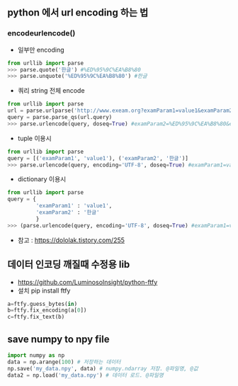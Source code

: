 ## python 에서 url encoding 하는 법
### encodeurlencode()
* 일부만 encoding
```python
from urllib import parse
>>> parse.quote('한글') #%ED%95%9C%EA%B8%80
>>> parse.unquote('%ED%95%9C%EA%B8%80') #한글
```
* 쿼리 string 전체 encode
```python
from urllib import parse
url = parse.urlparse('http://www.exeam.org?examParam1=value1&examParam2=한글') 
query = parse.parse_qs(url.query)
>>> parse.urlencode(query, doseq=True) #examParam2=%ED%95%9C%EA%B8%80&examParam1=value1
```
* tuple 이용시
```python
from urllib import parse
query = [('examParam1', 'value1'), ('examParam2', '한글')]
>>> parse.urlencode(query, encoding='UTF-8', doseq=True) #examParam1=value1&examParam2=%ED%95%9C%EA%B8%80
```
* dictionary 이용시
```python
from urllib import parse
query = {
         'examParam1' : 'value1',
         'examParam2' : '한글'
         }
>>> (parse.urlencode(query, encoding='UTF-8', doseq=True) #examParam1=value1&examParam2=%ED%95%9C%EA%B8%80
```

* 참고 : https://dololak.tistory.com/255


## 데이터 인코딩 깨질때 수정용 lib
* https://github.com/LuminosoInsight/python-ftfy
* 설치 pip install ftfy
``` python
a=ftfy.guess_bytes(in)
b=ftfy.fix_encoding(a[0])
c=ftfy.fix_text(b)
```

## save numpy to npy file
```python
import numpy as np
data = np.arange(100) # 저장하는 데이터
np.save('my_data.npy', data) # numpy.ndarray 저장. @파일명, @값
data2 = np.load('my_data.npy') # 데이터 로드. @파일명
```

